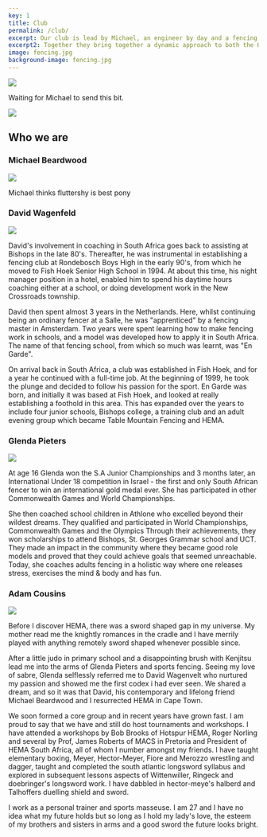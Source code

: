 ```yaml
---
key: 1
title: Club
permalink: /club/
excerpt: Our club is lead by Michael, an engineer by day and a fencing, sucba diving marksman by night, whom is the chairman of Table Mountain Fencing and HEMA. Glenda leads the Fencing part of the club with a high energy and vibrant personality, and she is a highly skilled fencing coach with many years of teaching behind her belt. David leads the intro to HEMA group and is the fencing coach to competitive members of the club. And finally Adam is the primary HEMA scholar of the club and a qualified personal trainer.
excerpt2: Together they bring together a dynamic approach to both the HEMA and the Fencing worlds of highly skilled and modern coaching..
image: fencing.jpg
background-image: fencing.jpg
---
```


<img style="display:block; margin-left:auto; margin-right:auto" class="logosize" src="{{ site.baseurl }}/images/logo.png"/>

Waiting for Michael to send this bit.

<img style="display:block; margin-left:auto; margin-right:auto" class="logosize" src="{{ site.baseurl }}/images/fencing_logo.png"/>

## Who we are

### Michael Beardwood

<img style="display:block; margin-left:auto; margin-right:auto" class="profilesize" src="{{ site.baseurl }}/images/profile_michael.jpg"/>

Michael thinks fluttershy is best pony

### David Wagenfeld

<img style="display:block; margin-left:auto; margin-right:auto" class="profilesize" src="{{ site.baseurl }}/images/profile_david.jpg"/>

David's involvement in coaching in South Africa goes back to assisting at Bishops in the late 80's. Thereafter, he was instrumental in establishing a fencing club at Rondebosch Boys High in the early 90's, from which he moved to Fish Hoek Senior High School in 1994. At about this time, his night manager position in a hotel, enabled him to spend his daytime hours coaching either at a school, or doing development work in the New Crossroads township.

David then spent almost 3 years in the Netherlands. Here, whilst continuing being an ordinary fencer at a Salle, he was "apprenticed" by a fencing master in Amsterdam. Two years were spent learning how to make fencing work in schools, and a model was developed how to apply it in South Africa. The name of that fencing school, from which so much was learnt, was "En Garde".

On arrival back in South Africa, a club was established in Fish Hoek, and for a year he continued with a full-time job. At the beginning of 1999, he took the plunge and decided to follow his passion for the sport. En Garde was born, and initially it was based at Fish Hoek, and looked at really establishing a foothold in this area. This has expanded over the years to include four junior schools, Bishops college, a training club and an adult evening group which became Table Mountain Fencing and HEMA.

### Glenda Pieters

<img style="display:block; margin-left:auto; margin-right:auto" class="profilesize" src="{{ site.baseurl }}/images/profile_glenda.jpg"/>

At age 16 Glenda won the S.A Junior Championships and 3 months later, an International Under 18 competition in Israel - the first and only South African fencer to win an international gold medal ever.  She has participated in other Commonwealth Games and World Championships.

She then coached school children in Athlone who excelled beyond their wildest dreams. They qualified and participated in World Championships, Commonwealth Games and the Olympics Through their achievements, they won scholarships to attend Bishops, St. Georges Grammar school and UCT. They made an impact in the community where they became good role models and proved that they could achieve goals that seemed unreachable. Today, she coaches adults fencing in a holistic way where one releases stress, exercises the mind & body and has fun.

### Adam Cousins

<img style="display:block; margin-left:auto; margin-right:auto" class="profilesize" src="{{ site.baseurl }}/images/profile_adam.jpg"/>

Before I discover HEMA, there was a sword shaped gap in my universe. My mother
read me the knightly romances in the cradle and I have merrily played with anything remotely sword shaped whenever possible since.

After a little judo in primary school and a disappointing brush with Kenjitsu
lead me into the arms of Glenda Pieters and sports fencing. Seeing my love of
sabre, Glenda selflessly referred me to David Wagenvelt who nurtured my
passion and showed me the first codex i had ever seen. We shared a dream, and
so it was that David, his contemporary and lifelong friend Michael Beardwood
and I resurrected HEMA in Cape Town.

We soon formed a core group and in recent years have grown fast. I am proud to
say that we have and still do host tournaments and workshops. I have attended
a workshops by Bob Brooks of Hotspur HEMA, Roger Norling and several by Prof,
James Roberts of MACS in Pretoria and President of HEMA South Africa, all of
whom I number amongst my friends. I have taught elementary boxing, Meyer,
Hector-Meyer, Fiore and Merozzo wrestling and dagger, taught and completed the
south atlantic longsword syllabus and explored in subsequent lessons aspects of
Wittenwiller, Ringeck and doebringer's longsword work. I have dabbled in
hector-meye's halberd and Talhoffers duelling shield and sword.

I work as a personal trainer and sports masseuse. I am 27 and I have no idea
what my future holds but so long as I hold my lady's love, the esteem of my
brothers and sisters in arms and a good sword the future looks bright.